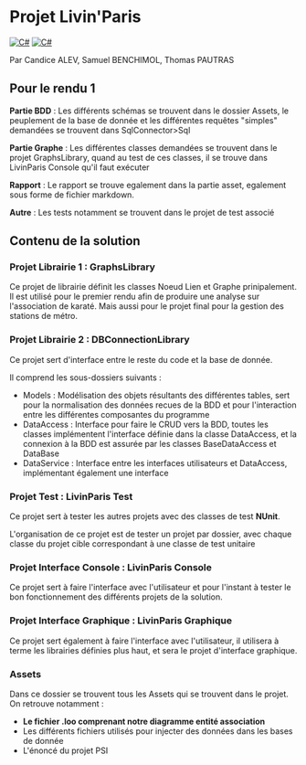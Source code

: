 # Projet Livin'Paris
[![C#](https://img.shields.io/badge/C%23-youlike?label=Language)](https://img.shields.io/badge/C%23-youlike?label=Language)
[![C#](https://img.shields.io/badge/.NET-youlike?logoColor=%23b024b3&label=Framework&color=%23b024b3
)](https://img.shields.io/badge/.NET-youlike?logoColor=%23b024b3&label=Framework&color=%23b024b3
)

Par Candice ALEV, Samuel BENCHIMOL, Thomas PAUTRAS

## Pour le rendu 1

**Partie BDD** : Les différents schémas se trouvent dans le dossier Assets,
le peuplement de la base de donnée et les différentes requêtes "simples" demandées se trouvent dans
SqlConnector>Sql

**Partie Graphe** : Les différentes classes demandées se trouvent dans le projet
GraphsLibrary, quand au test de ces classes, il se trouve dans LivinParis Console qu'il faut exécuter

**Rapport** : Le rapport se trouve egalement dans la partie asset, egalement sous forme de fichier markdown.

**Autre** : Les tests notamment se trouvent dans le projet de test associé

## Contenu de la solution

### Projet Librairie 1 : GraphsLibrary

Ce projet de librairie définit les classes Noeud Lien et Graphe prinipalement. Il est utilisé pour le premier rendu afin de produire une analyse sur l'association de karaté.
Mais aussi pour le projet final pour la gestion des stations de métro.

### Projet Librairie 2 : DBConnectionLibrary

Ce projet sert d'interface entre le reste du code et la base de donnée.

Il comprend les sous-dossiers suivants :

  - Models : Modélisation des objets résultants des différentes tables, sert pour la normalisation des données recues de la BDD et pour l'interaction entre les différentes composantes du programme
  - DataAccess : Interface pour faire le CRUD vers la BDD, toutes les classes implémentent l'interface définie dans la classe DataAccess, et la connexion à la BDD est assurée par les classes BaseDataAccess et DataBase
  - DataService : Interface entre les interfaces utilisateurs et DataAccess, implémentant également une interface

### Projet Test : LivinParis Test

Ce projet sert à tester les autres projets avec des classes de test **NUnit**.

L'organisation de ce projet est de tester un projet par dossier, avec chaque classe du projet cible correspondant à une classe de test unitaire

### Projet Interface Console : LivinParis Console

Ce projet sert à faire l'interface avec l'utilisateur et pour l'instant à tester le bon fonctionnement des différents projets de la solution.

### Projet Interface Graphique : LivinParis Graphique

Ce projet sert également à faire l'interface avec l'utilisateur, il utilisera à terme les librairies définies plus haut, et sera le projet d'interface graphique.

### Assets

Dans ce dossier se trouvent tous les Assets qui se trouvent dans le projet.
On retrouve notamment :
- **Le fichier .loo comprenant notre diagramme entité association**
- Les différents fichiers utilisés pour injecter des données dans les bases de donnée
- L'énoncé du projet PSI